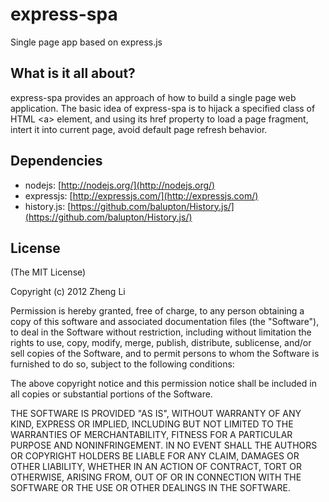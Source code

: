 express-spa
===========

Single page app based on express.js

## What is it all about?

express-spa provides an approach of how to build a single page web application.
The basic idea of express-spa is to hijack a specified class of HTML &lt;a&gt; element, and using its href property to load
a page fragment, intert it into current page, avoid default page refresh behavior.

## Dependencies

* nodejs: [http://nodejs.org/](http://nodejs.org/)
* expressjs: [http://expressjs.com/](http://expressjs.com/)
* history.js: [https://github.com/balupton/History.js/](https://github.com/balupton/History.js/)

## License

(The MIT License)

Copyright (c) 2012 Zheng Li

Permission is hereby granted, free of charge, to any person obtaining a copy of this software and associated documentation files (the "Software"), to deal in the Software without restriction, including without limitation the rights to use, copy, modify, merge, publish, distribute, sublicense, and/or sell copies of the Software, and to permit persons to whom the Software is furnished to do so, subject to the following conditions:

The above copyright notice and this permission notice shall be included in all copies or substantial portions of the Software.

THE SOFTWARE IS PROVIDED "AS IS", WITHOUT WARRANTY OF ANY KIND, EXPRESS OR IMPLIED, INCLUDING BUT NOT LIMITED TO THE WARRANTIES OF MERCHANTABILITY, FITNESS FOR A PARTICULAR PURPOSE AND NONINFRINGEMENT. IN NO EVENT SHALL THE AUTHORS OR COPYRIGHT HOLDERS BE LIABLE FOR ANY CLAIM, DAMAGES OR OTHER LIABILITY, WHETHER IN AN ACTION OF CONTRACT, TORT OR OTHERWISE, ARISING FROM, OUT OF OR IN CONNECTION WITH THE SOFTWARE OR THE USE OR OTHER DEALINGS IN THE SOFTWARE.